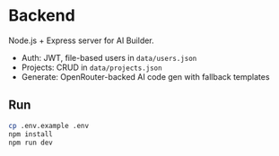 # Backend

Node.js + Express server for AI Builder.

- Auth: JWT, file-based users in `data/users.json`
- Projects: CRUD in `data/projects.json`
- Generate: OpenRouter-backed AI code gen with fallback templates

## Run

```bash
cp .env.example .env
npm install
npm run dev
```